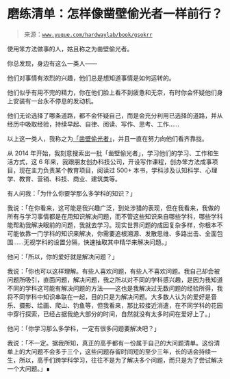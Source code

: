 # 磨练清单：怎样像凿壁偷光者一样前行？

> 来源：[`www.yuque.com/hardwaylab/book/gsokrr`](https://www.yuque.com/hardwaylab/book/gsokrr)

<ne-quote id="u20c40e08" data-lake-id="u20c40e08">

使用笨方法做事的人，姑且称之为凿壁偷光者。</ne-quote> 

你总发现，身边有这么一类人—— 

他们对事情有浓烈的兴趣，他们总是想知道事情是如何运转的。 

他们似乎有用不完的精力，你在他们脸上看不到疲惫和无奈，有时你会怀疑他们身上安装有一台永不停息的发动机。 

他们无论选择了哪条道路，都不会怀疑自己，而是会充分利用已选择的道路，并从经历中吸取经验，持续早起、自律、阅读、写作、思考、工作…… 

以上这一类人，我称之为[「凿壁偷光者」](https://www.cnfeat.com/blog/2019/03/19/BeStriver/)，并且一直在努力向他们看齐靠拢。 

从 2014 年开始，我刻意搜索出一批「凿壁偷光者」，学习他们的学习、工作和生活方式，这 6 年来，我跟朋友创办科技公司，开设写作课程，创办笨方法成事项目，现在主力负责某个教育项目，阅读过 500+ 本书，学科涉及认知科学、心理学、教育、营销、科技、商业、建筑类等。 

有人问我：「为什么你要学那么多学科的知识？」 

我说：「在你看来，这可能是我兴趣广泛，到处涉猎的表现，但在我看来，我做的所有与学习事情都是在用知识解决问题，而不管这些知识来自哪些学科，哪些学科能帮助我解决眼前的问题，我就去学习。现实世界问题的成因复杂多样，你根本不可能依靠一门学科的知识来解决，你需要追根溯源、发散思维、多路出击、全面包围……无视学科的设置分隔，快速抽取其中精华来解决问题。」 

他问：「所以，你的爱好就是解决问题？」 

我说：「你也可以这样理解。有些人喜欢问题，有些人不喜欢问题。我自己却会被问题所吸引，直面问题，解决问题，我之所以对不同的学科感兴趣，是因为我知道不同的学科这可能有解决问题的方法——这也是我解决过无数问题的经验所得，我将不同学科中知识串联在一起，目的只是为解决问题。大多数人认为的爱好是音乐、摄影、绘画、爬山、钓鱼等，但我看来，那比较接近消遣，在不同学科的花园中穿行探索，已经占据我绝大部分的时间，自然就没有太多时间在爱好上了。」 

他问：「你学习那么多学科，一定有很多问题要解决吧？」 

我说：「不一定。据我所知，真正的高手都有一份属于自己的大问题清单。这份清单上的大问题不会多于三个，这些问题存留时间短的至少三年，长的话会持续一生，所以，高手们跨学科学习，往往不是为了解决多个问题，而只是为了尝试解决一个大问题。」∎